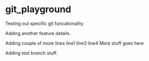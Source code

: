 # git_playground

Testing out specific git funcationality

Adding another feature details.

Adding couple of more lines
line1
line3
line4
More stuff goes here

Adding test branch stuff.

